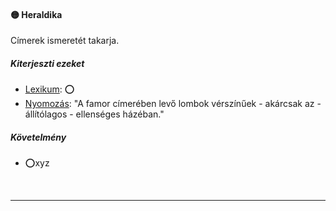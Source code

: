 #### 🟡 Heraldika

Címerek ismeretét takarja.

##### Kiterjeszti ezeket

- [Lexikum](../kepzettsegek.tudomanyos/lexikum.md): ⭕
- [Nyomozás](../kepzettsegek.vilagi/nyomozas.md): "A famor címerében levő lombok vérszínűek - akárcsak az - állítólagos - ellenséges házéban."


##### Követelmény
- ⭕xyz

<br />

---
